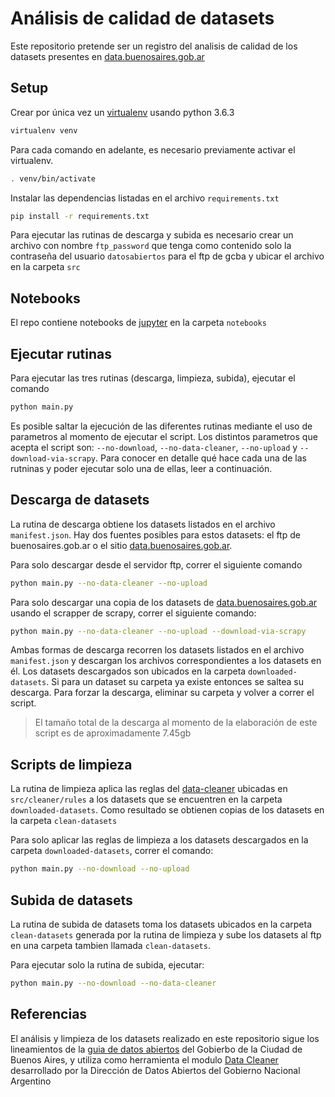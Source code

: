 # Análisis de calidad de datasets

Este repositorio pretende ser un registro del analisis de calidad de los datasets presentes en 
[data.buenosaires.gob.ar](https://data.buenosaires.gob.ar/) 

## Setup

Crear por única vez un [virtualenv](https://virtualenv.pypa.io/en/latest/) usando python 3.6.3
```bash
virtualenv venv
```

Para cada comando en adelante, es necesario previamente activar el virtualenv. 
```bash
. venv/bin/activate
```

Instalar las dependencias listadas en el archivo `requirements.txt`
```bash
pip install -r requirements.txt
```

Para ejecutar las rutinas de descarga y subida es necesario crear un archivo con nombre `ftp_password` que tenga como
contenido solo la contraseña del usuario `datosabiertos` para el ftp de gcba y ubicar el archivo en la carpeta `src`

## Notebooks

El repo contiene notebooks de [jupyter](https://jupyter.org/) en la carpeta `notebooks`

## Ejecutar rutinas

Para ejecutar las tres rutinas (descarga, limpieza, subida), ejecutar el comando 
```bash
python main.py
```
Es posible saltar la ejecución de las diferentes rutinas mediante el uso de parametros al momento de ejecutar el script.
Los distintos parametros que acepta el script son: `--no-download`, `--no-data-cleaner`, `--no-upload` y 
`--download-via-scrapy`.
Para conocer en detalle qué hace cada una de las rutninas y poder ejecutar solo una de ellas, leer a continuación.

## Descarga de datasets

La rutina de descarga obtiene los datasets listados en el archivo `manifest.json`. Hay dos fuentes posibles para
estos datasets: el ftp de buenosaires.gob.ar o el sitio [data.buenosaires.gob.ar](https://data.buenosaires.gob.ar/).

Para solo descargar desde el servidor ftp, correr el siguiente comando
```bash
python main.py --no-data-cleaner --no-upload
```

Para solo descargar una copia de los datasets de [data.buenosaires.gob.ar](https://data.buenosaires.gob.ar/) usando el 
scrapper de scrapy, correr el siguiente comando:
```bash
python main.py --no-data-cleaner --no-upload --download-via-scrapy
```

Ambas formas de descarga recorren los datasets listados en el archivo `manifest.json` y descargan los archivos 
correspondientes a los datasets en él. Los datasets descargados son ubicados en la carpeta `downloaded-datasets`. Si 
para un dataset su carpeta ya existe entonces se saltea su descarga. Para forzar la descarga, eliminar su carpeta y 
volver a correr el script. 

> El tamaño total de la descarga al momento de la elaboración de este script es de aproximadamente 7.45gb

## Scripts de limpieza

La rutina de limpieza aplica las reglas del [data-cleaner](https://github.com/datosgobar/data-cleaner/) ubicadas en
`src/cleaner/rules` a los datasets que se encuentren en la carpeta `downloaded-datasets`. Como resultado se obtienen
copias de los datasets en la carpeta `clean-datasets`

Para solo aplicar las reglas de limpieza a los datasets descargados en la carpeta `downloaded-datasets`, 
correr el comando:
```bash
python main.py --no-download --no-upload
```

## Subida de datasets

La rutina de subida de datasets toma los datasets ubicados en la carpeta `clean-datasets` generada por la rutina de
limpieza y sube los datasets al ftp en una carpeta tambien llamada `clean-datasets`.

Para ejecutar solo la rutina de subida, ejecutar:
```bash
python main.py --no-download --no-data-cleaner
```


## Referencias

El análisis y limpieza de los datasets realizado en este repositorio sigue los lineamientos de la [guia de datos 
abiertos](https://datosgcba.github.io/guia-datos/guia-abiertos/) del Gobierbo de la Ciudad de Buenos Aires, y utiliza
como herramienta el modulo [Data Cleaner](https://github.com/datosgobar/data-cleaner/) desarrollado por la Dirección de
Datos Abiertos del Gobierno Nacional Argentino

